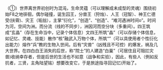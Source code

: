 （①）世界离世界初创时为混沌，生命灵蕴（可以理解成未成型的灵魂）围绕初始F8之地徘徊，偶尔碰撞，诞生囚王，分兽王（狩烛）、人王（冠智）、神王仁德受(扶霄)、灾王（垢拙），主掌“衍化”，“创造”、“创造”、“难河遇洲时间o”。时间为河，空间为洲。而分流（线的不同步），洲因河而空分块（多重间）。四王筑成“玄晶”（存在生命当中，记录个体信息）文四王所筑“晶”（可以存储个体信息，如记忆、灵魂、技能）散作“核”融武入万物个体，所筑“”（可以具使用者个性衍化出能力）熔作“兵”教的生物入世间。后有“灾兽”（凶残且不可控）的爆发，祸及几大世界。在四白白王消失的后世，称“院士”的人建造“白巢”（可居住且可阻拦灾兽)收纳幸存者，但是后世的生活也不如意（战争和实验），因此，有些人（例如反抗者，三贤，主角陆望铭）想要改变它，于是旅途指寻回记忆)开始了。
